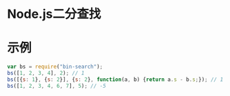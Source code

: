 # Node.js二分查找

# 示例
```javascript
var bs = require("bin-search");
bs([1, 2, 3, 4], 2); // 1
bs([{s: 1}, {s: 2}], {s: 2}, function(a, b) {return a.s - b.s;}); // 1
bs([1, 2, 3, 4, 6, 7], 5); // -5

```